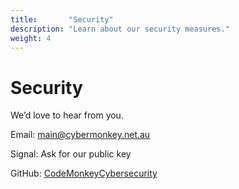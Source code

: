 ```yaml
---
title:       "Security"
description: "Learn about our security measures."
weight: 4
---
```


# Security

We’d love to hear from you.

Email: [main@cybermonkey.net.au](mailto:main@cybermonkey.net.au)

Signal: Ask for our public key

GitHub: [CodeMonkeyCybersecurity](https://github.com/CodeMonkeyCybersecurity)
